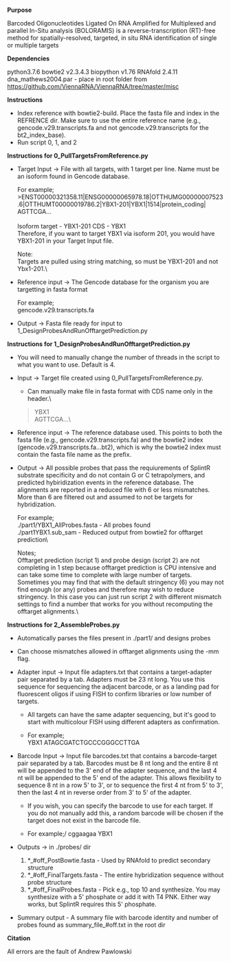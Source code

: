 **Purpose**

Barcoded Oligonucleotides Ligated On RNA Amplified for Multiplexed and parallel In-Situ analysis (BOLORAMIS) is a reverse-transcription (RT)-free method for spatially-resolved,
targeted, in situ RNA identification of single or multiple targets


**Dependencies**

python3.7.6
bowtie2 v2.3.4.3
biopython v1.76
RNAfold 2.4.11
dna_mathews2004.par - place in root folder from https://github.com/ViennaRNA/ViennaRNA/tree/master/misc

**Instructions**
- Index reference with bowtie2-build. Place the fasta file and index in the REFRENCE dir. Make sure to use the entire reference name (e.g., gencode.v29.transcripts.fa and not gencode.v29.transcripts for the bt2_index_base).
- Run script 0, 1, and 2


**Instructions for 0_PullTargetsFromReference.py**
- Target Input -> File with all targets, with 1 target per line. Name must be an isoform found in Gencode database.
	
	For example;\
		>ENST00000321358.11|ENSG00000065978.18|OTTHUMG00000007523.6|OTTHUMT00000019786.2|YBX1-201|YBX1|1514|protein_coding|\
		AGTTCGA...\
		\
		Isoform target - YBX1-201
		CDS - YBX1
		\
		Therefore, if you want to target YBX1 via isoform 201, you would have YBX1-201 in your Target Input file.
	
	Note:\
		Targets are pulled using string matching, so must be YBX1-201 and not Ybx1-201.\
		
- Reference input -> The Gencode database for the organism you are targetting in fasta format
	
	For example;\
		gencode.v29.transcripts.fa
		
- Output -> Fasta file ready for input to 1_DesignProbesAndRunOfftargetPrediction.py

**Instructions for 1_DesignProbesAndRunOfftargetPrediction.py**

- You will need to manually change the number of threads in the script to what you want to use. Default is 4.
- Input -> Target file created using 0_PullTargetsFromReference.py.
	
	- Can manually make file in fasta format with CDS name only in the header.\
	>YBX1\
	AGTTCGA...\

- Reference input -> The reference database used. This points to both the fasta file (e.g., gencode.v29.transcripts.fa) and the bowtie2 index (gencode.v29.transcripts.fa...bt2), which is why the bowtie2 index must contain the fasta file name as the prefix. 
- Output -> All possible probes that pass the requiurements of SplintR substrate specificity and do not contain G or C tetrapolymers, and predicted hybiridization events in the reference database. The alignments are reported in a reduced file with 6 or less mismatches. More than 6 are filtered out and assumed to not be targets for hybridization.
	
	For example;\
		./part1/YBX1_AllProbes.fasta - All probes found\
		./part1YBX1.sub_sam - Reduced output from bowtie2 for offtarget prediction\
	
	Notes;\
		Offtarget prediction (script 1) and probe design (script 2) are not completing in 1 step because offtarget prediction is CPU intensive and can take some time to 		complete with large number of targets. Sometimes you may find that with the default stringency (6) you may not find enough (or any) probes and therefore may wish 		to reduce stringency. In this case you can just run script 2 with different mismatch settings to find a number that works for you without recomputing the 			offtarget alignments.\

**Instructions for 2_AssembleProbes.py**
- Automatically parses the files present in ./part1/ and designs probes
- Can choose mismatches allowed in offtarget alignments using the -mm flag.
- Adapter input -> Input file adapters.txt that contains a target-adapter pair separated by a tab. Adapters must be 23 nt long. You use this sequence for sequencing the 		adjacent barcode, or as a landing pad for fluorescent oligos if using FISH to confirm libraries or low number of targets.
	- All targets can have the same adapter sequencing, but it's good to start with multicolour FISH using different adapters as confirmation.
	
	- For example;\
		YBX1	ATAGCGATCTGCCCGGGCCTTGA

- Barcode Input ->  Input file barcodes.txt that contains a barcode-target pair separated by a tab. Barcodes must be 8 nt long and the entire 8 nt will be appended to the 3' 		end of the adapter sequence, and the last 4 nt will be appended to the 5' end of the adapter. This allows flexibility to sequence 8 nt in a row 5' to 3', or to sequence 	the first 4 nt from 5' to 3', then the last 4 nt in reverse order from 3' to 5' of the adapter.
	- If you wish, you can specify the barcode to use for each target. If you do not manually add this, a random barcode will be chosen if the target does not exist in the 	barcode file. 
	
	- For example;/
		cggaagaa	YBX1

- Outputs -> in ./probes/ dir
	
	1. *_#off_PostBowtie.fasta - Used by RNAfold to predict secondary structure
	2. *_#off_FinalTargets.fasta - The entire hybridization sequence without probe structure
	3. *_#off_FinalProbes.fasta - Pick e.g., top 10 and synthesize. You may synthesize with a 5' phosphate or add it with T4 PNK. Either way works, but SplintR requires 		this 5' phosphate. 

- Summary output - A summary file with barcode identity and number of probes found as summary_file_#off.txt in the root dir

	
	
**Citation**

All errors are the fault of Andrew Pawlowski

<Add citation>
